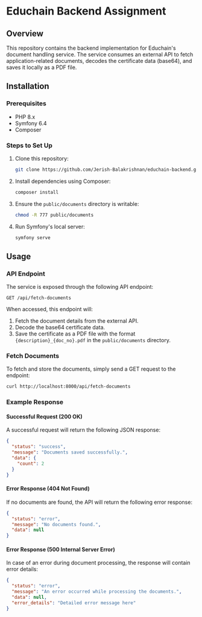 
# Educhain Backend Assignment

## Overview

This repository contains the backend implementation for Educhain's document handling service. The service consumes an external API to fetch application-related documents, decodes the certificate data (base64), and saves it locally as a PDF file.

## Installation

### Prerequisites

- PHP 8.x
- Symfony 6.4
- Composer

### Steps to Set Up

1. Clone this repository:
   ```bash
   git clone https://github.com/Jerish-Balakrishnan/educhain-backend.git
   ```

2. Install dependencies using Composer:
   ```bash
   composer install
   ```

3. Ensure the `public/documents` directory is writable:
   ```bash
   chmod -R 777 public/documents
   ```

4. Run Symfony's local server:
   ```bash
   symfony serve
   ```

## Usage

### API Endpoint

The service is exposed through the following API endpoint:

```
GET /api/fetch-documents
```

When accessed, this endpoint will:

1. Fetch the document details from the external API.
2. Decode the base64 certificate data.
3. Save the certificate as a PDF file with the format `{description}_{doc_no}.pdf` in the `public/documents` directory.

### Fetch Documents

To fetch and store the documents, simply send a GET request to the endpoint:

```bash
curl http://localhost:8000/api/fetch-documents
```

### Example Response

#### Successful Request (200 OK)

A successful request will return the following JSON response:

```json
{
  "status": "success",
  "message": "Documents saved successfully.",
  "data": {
    "count": 2
  }
}
```

#### Error Response (404 Not Found)

If no documents are found, the API will return the following error response:

```json
{
  "status": "error",
  "message": "No documents found.",
  "data": null
}
```

#### Error Response (500 Internal Server Error)

In case of an error during document processing, the response will contain error details:

```json
{
  "status": "error",
  "message": "An error occurred while processing the documents.",
  "data": null,
  "error_details": "Detailed error message here"
}
```